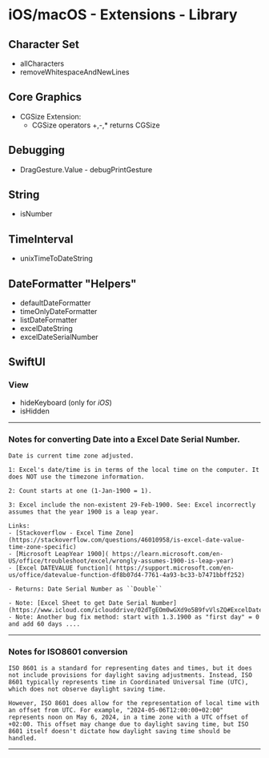 # iOS/macOS - Extensions - Library


## Character Set
- allCharacters
- removeWhitespaceAndNewLines

## Core Graphics
- CGSize Extension:
    - CGSize operators +,-,* returns CGSize

## Debugging
- DragGesture.Value - debugPrintGesture

## String
- isNumber

## TimeInterval
- unixTimeToDateString

## DateFormatter "Helpers"
- defaultDateFormatter
- timeOnlyDateFormatter
- listDateFormatter
- excelDateString
- excelDateSerialNumber

## SwiftUI

### View
- hideKeyboard (only for *iOS*)
- isHidden

---------------
### Notes for converting Date into a Excel Date Serial Number.

    Date is current time zone adjusted.

    1: Excel's date/time is in terms of the local time on the computer. It does NOT use the timezone information.

    2: Count starts at one (1-Jan-1900 = 1).

    3: Excel include the non-existent 29-Feb-1900. See: Excel incorrectly assumes that the year 1900 is a leap year.

    Links:
    - [Stackoverflow - Excel Time Zone](https://stackoverflow.com/questions/46010958/is-excel-date-value-time-zone-specific)
    - [Microsoft LeapYear 1900]( https://learn.microsoft.com/en-US/office/troubleshoot/excel/wrongly-assumes-1900-is-leap-year)
    - [Excel DATEVALUE function]( https://support.microsoft.com/en-us/office/datevalue-function-df8b07d4-7761-4a93-bc33-b7471bbff252)

    - Returns: Date Serial Number as ``Double``

    - Note: [Excel Sheet to get Date Serial Number](https://www.icloud.com/iclouddrive/02dTgEOm0wGXd9o5B9fvVlsZQ#ExcelDateValue).
    - Note: Another bug fix method: start with 1.3.1900 as "first day" = 0  and add 60 days ....

-----
### Notes for ISO8601 conversion

    ISO 8601 is a standard for representing dates and times, but it does not include provisions for daylight saving adjustments. Instead, ISO 8601 typically represents time in Coordinated Universal Time (UTC), which does not observe daylight saving time.

    However, ISO 8601 does allow for the representation of local time with an offset from UTC. For example, "2024-05-06T12:00:00+02:00" represents noon on May 6, 2024, in a time zone with a UTC offset of +02:00. This offset may change due to daylight saving time, but ISO 8601 itself doesn't dictate how daylight saving time should be handled.
-----------
